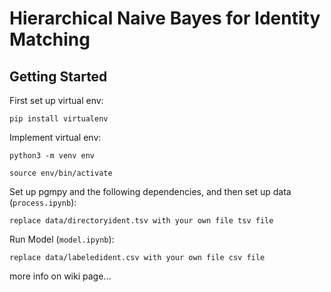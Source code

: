 # Hierarchical Naive Bayes for Identity Matching

## Getting Started

First set up virtual env:
```
pip install virtualenv
```
Implement virtual env:
```
python3 -m venv env
```
```
source env/bin/activate
```
Set up pgmpy and the following dependencies, and then set up data (`process.ipynb`):
```
replace data/directoryident.tsv with your own file tsv file
```
Run Model (`model.ipynb`):
```
replace data/labeledident.csv with your own file csv file
```

more info on wiki page...
